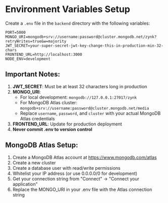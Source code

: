 # Environment Variables Setup

Create a `.env` file in the `backend` directory with the following variables:

```env
PORT=5000
MONGO_URI=mongodb+srv://username:password@cluster.mongodb.net/zynk?retryWrites=true&w=majority
JWT_SECRET=your-super-secret-jwt-key-change-this-in-production-min-32-chars
FRONTEND_URL=http://localhost:3000
NODE_ENV=development
```

## Important Notes:

1. **JWT_SECRET**: Must be at least 32 characters long in production
2. **MONGO_URI**: 
   - For local development: `mongodb://127.0.0.1:27017/zynk`
   - For MongoDB Atlas cluster: `mongodb+srv://username:password@cluster.mongodb.net/media`
   - Replace `username`, `password`, and `cluster` with your actual MongoDB Atlas credentials
3. **FRONTEND_URL**: Update for production deployment
4. **Never commit .env to version control**

## MongoDB Atlas Setup:

1. Create a MongoDB Atlas account at https://www.mongodb.com/atlas
2. Create a new cluster
3. Create a database user with read/write permissions
4. Whitelist your IP address (or use 0.0.0.0/0 for development)
5. Get your connection string from "Connect" → "Connect your application"
6. Replace the MONGO_URI in your .env file with the Atlas connection string

